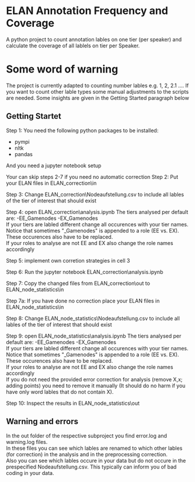 # ELAN Annotation Frequency and Coverage
A python project to count annotation lables on one tier (per speaker) and calculate the coverage of all lablels on tier per Speaker.
# Some word of warning
The project is currently adapted to counting number lables e.g. 1, 2, 2.1 .... If you want to count other lable types some manual adjustments to the scripts are needed. Some insights are given in the Getting Started paragraph below
## Getting Startet
Step 1: You need the following python packages to be installed:
- pympi
- nltk
- pandas
  
And you need a jupyter notebook setup  
  
Your can skip steps 2-7 if you need no automatic correction
Step 2: Put your ELAN files in ELAN_correction\in  
  
Step 3: Change ELAN_correction\Nodeaufstellung.csv to include all lables of the tier of interest that should exist  
  
Step 4: open ELAN_correction\analysis.ipynb
The tiers analysed per default are:
-EE_Gamenodes
-EX_Gamenodes  
If your tiers are labled different change all occurences with your tier names. Notice that sometimes "_Gamenodes" is appended to a role (EE vs. EX). These occurences also have to be replaced.  
If your roles to analyse are not EE and EX also change the role names accordingly  
  
Step 5: implement own corretion strategies in cell 3  

Step 6: Run the jupyter notebook ELAN_correction\analysis.ipynb  

Step 7: Copy the changed files from ELAN_correction\out to ELAN_node_statistics\in  

Step 7a: If you have done no correction place your ELAN files in ELAN_node_statistics\in  

Step 8:  Change ELAN_node_statistics\Nodeaufstellung.csv to include all lables of the tier of interest that should exist  

Step 9: open ELAN_node_statistics\analysis.ipynb
The tiers analysed per default are:
-EE_Gamenodes
-EX_Gamenodes  
If your tiers are labled different change all occurences with your tier names. Notice that sometimes "_Gamenodes" is appended to a role (EE vs. EX). These occurences also have to be replaced.    
If your roles to analyse are not EE and EX also change the role names accordingly  
If you do not need the provided error correction for analysis (remove X,x; adding points) you need to remove it manually (It should do no harm if you have only word lables that do not contain X).   

Step 10: Inspect the results in ELAN_node_statistics\out  

## Warning and errors
In the out folder of the respective subproject you find error.log and warning.log files.   
In these files you can see which lables are renamed to which other lables (for correction) in the analysis and in the preprocessing correction.  
Also you can see which lables occure in your data but do not occure in the prespecified Nodeaufstellung.csv. This typically can inform you of bad coding in your data.